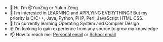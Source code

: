 - 👋 Hi, I’m @YunZng or Yulun Zeng
- 👀 I’m interested in LEARNING and APPLYING EVERYTHING!! But my priority is C/C++, Java, Python, PHP, Perl, JavaScript HTML CSS.
- 🌱 I’m currently learning Operating System and Compiler Design
- 🤓 I’m looking to gain experience from any source to grow my knowledge
- 📫 How to reach me: [Personal email](mailto:yulunliss001@gmail.com) or [School email](mailto:yzeng33@jhu.edu)
